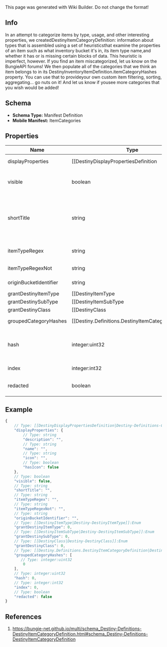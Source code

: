 <span class="wiki-builder">This page was generated with Wiki Builder. Do not change the format!</span>

## Info
In an attempt to categorize items by type, usage, and other interesting properties, we createdDestinyItemCategoryDefinition: information about types that is assembled using a set of heuristicsthat examine the properties of an item such as what inventory bucket it's in, its item type name,and whether it has or is missing certain blocks of data. This heuristic is imperfect, however.  If you find an item miscategorized, let us know on the BungieAPI forums! We then populate all of the categories that we think an item belongs to in its DestinyInventoryItemDefinition.itemCategoryHashes property.  You can use that to provideyour own custom item filtering, sorting, aggregating... go nuts on it!  And let us know if yousee more categories that you wish would be added!

## Schema
* **Schema Type:** Manifest Definition
* **Mobile Manifest:** ItemCategories

## Properties
Name | Type | Description
---- | ---- | -----------
displayProperties | [[DestinyDisplayPropertiesDefinition|Destiny-Definitions-Common-DestinyDisplayPropertiesDefinition]]:Definition | 
visible | boolean | If True, this category should be visible in UI.  Sometimes we make categories that wedon't think are interesting externally.  It's up to you if you want to skip on showing them.
shortTitle | string | A shortened version of the title.  The reason why we have this is because the Armory in Germanhad titles that were too long to display in our UI, so these were localized abbreviated versionsof those categories.  The property still exists today, even though the Armory doesn't exist for D2... yet.
itemTypeRegex | string | The janky regular expression we used against the item type to try and discern whetherthe item belongs to this category.
itemTypeRegexNot | string | If the item type matches this janky regex, it does *not* belong to this category.
originBucketIdentifier | string | If the item belongs to this bucket, it does belong to this category.
grantDestinyItemType | [[DestinyItemType|Destiny-DestinyItemType]]:Enum | If an item belongs to this category, it will also receive this item type.This is now how DestinyItemType is populated for items: it used to be an even jankier process,but that's a story that requires more alcohol.
grantDestinySubType | [[DestinyItemSubType|Destiny-DestinyItemSubType]]:Enum | If an item belongs to this category, it will also receive this subtype enum value. I know what you're thinking - what if it belongs to multiple categories that provide sub-types? The last one processed wins, as is the case with all of these &quot;grant&quot; enums.  Now you can seeone reason why we moved away from these enums... but they're so convenient when they work, aren't they?
grantDestinyClass | [[DestinyClass|Destiny-DestinyClass]]:Enum | If an item belongs to this category, it will also get this class restriction enum value. See the other &quot;grant&quot;-prefixed properties on this definition for my color commentary.
groupedCategoryHashes | [[Destiny.Definitions.DestinyItemCategoryDefinition|Destiny-Definitions-DestinyItemCategoryDefinition]]:integer:uint32[] | If this category is a &quot;parent&quot; category of other categories, those children will have theirhashes listed in rendering order here, and can be looked up using these hashes againstDestinyItemCategoryDefinition. In this way, you can build up a visual hierarchy of item categories.  That's what we did,and you can do it too.  I believe in you.  Yes, you, Carl. (I hope someone named Carl reads this someday)
hash | integer:uint32 | The unique identifier for this entity.  Guaranteed to be unique for the type of entity, but not globally. When entities refer to each other in Destiny content, it is this hash that they are referring to.
index | integer:int32 | The index of the entity as it was found in the investment tables.
redacted | boolean | If this is true, then there is an entity with this identifier/type combination, but BNet isnot yet allowed to show it.  Sorry!

## Example
```javascript
{
    // Type: [[DestinyDisplayPropertiesDefinition|Destiny-Definitions-Common-DestinyDisplayPropertiesDefinition]]:Definition
    "displayProperties": {
        // Type: string
        "description": "",
        // Type: string
        "name": "",
        // Type: string
        "icon": "",
        // Type: boolean
        "hasIcon": false
    },
    // Type: boolean
    "visible": false,
    // Type: string
    "shortTitle": "",
    // Type: string
    "itemTypeRegex": "",
    // Type: string
    "itemTypeRegexNot": "",
    // Type: string
    "originBucketIdentifier": "",
    // Type: [[DestinyItemType|Destiny-DestinyItemType]]:Enum
    "grantDestinyItemType": 0,
    // Type: [[DestinyItemSubType|Destiny-DestinyItemSubType]]:Enum
    "grantDestinySubType": 0,
    // Type: [[DestinyClass|Destiny-DestinyClass]]:Enum
    "grantDestinyClass": 0,
    // Type: [[Destiny.Definitions.DestinyItemCategoryDefinition|Destiny-Definitions-DestinyItemCategoryDefinition]]:integer:uint32[]
    "groupedCategoryHashes": [
       // Type: integer:uint32
        0
    ],
    // Type: integer:uint32
    "hash": 0,
    // Type: integer:int32
    "index": 0,
    // Type: boolean
    "redacted": false
}

```

## References
1. https://bungie-net.github.io/multi/schema_Destiny-Definitions-DestinyItemCategoryDefinition.html#schema_Destiny-Definitions-DestinyItemCategoryDefinition
